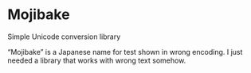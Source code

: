 # Mojibake

Simple Unicode conversion library

“Mojibake” is a Japanese name for test shown in wrong encoding. I just needed a library that works with wrong text somehow.